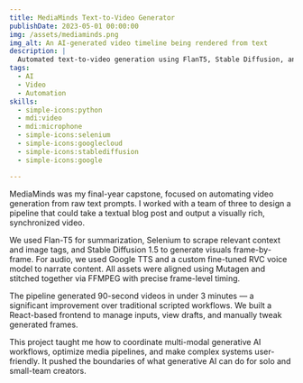 ```yaml
---
title: MediaMinds Text-to-Video Generator
publishDate: 2023-05-01 00:00:00
img: /assets/mediaminds.png
img_alt: An AI-generated video timeline being rendered from text
description: |
  Automated text-to-video generation using FlanT5, Stable Diffusion, and Google TTS — delivering media-ready content in under 3 minutes.
tags:
  - AI
  - Video
  - Automation
skills:
  - simple-icons:python
  - mdi:video
  - mdi:microphone
  - simple-icons:selenium
  - simple-icons:googlecloud
  - simple-icons:stablediffusion
  - simple-icons:google

---
```


MediaMinds was my final-year capstone, focused on automating video generation from raw text prompts. I worked with a team of three to design a pipeline that could take a textual blog post and output a visually rich, synchronized video.

We used Flan-T5 for summarization, Selenium to scrape relevant context and image tags, and Stable Diffusion 1.5 to generate visuals frame-by-frame. For audio, we used Google TTS and a custom fine-tuned RVC voice model to narrate content. All assets were aligned using Mutagen and stitched together via FFMPEG with precise frame-level timing.

The pipeline generated 90-second videos in under 3 minutes — a significant improvement over traditional scripted workflows. We built a React-based frontend to manage inputs, view drafts, and manually tweak generated frames.

This project taught me how to coordinate multi-modal generative AI workflows, optimize media pipelines, and make complex systems user-friendly. It pushed the boundaries of what generative AI can do for solo and small-team creators.
